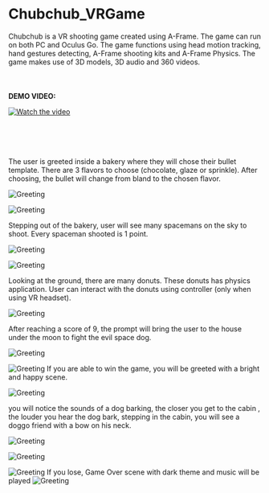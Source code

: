 # Chubchub_VRGame
Chubchub is a VR shooting game created using A-Frame. The game can run on both PC and Oculus Go.  The game functions using head motion tracking, hand gestures detecting, A-Frame shooting kits and A-Frame Physics. The game makes use of 3D models, 3D audio and 360 videos.
<br /><br /><br /><br />
**DEMO VIDEO:**

[![Watch the video](https://github.com/HaiTrieuNg/Chubchub_VRGame/blob/master/RM_Images/Screenshot%20(942).png)](https://www.youtube.com/watch?v=MkCKP7M16yA&feature=youtu.be&fbclid=IwAR3mgHYk2pZQOm6el0KafFER-7YgmXGSbv0RkgmE7NsL7Cjb5OYG6Pn_p1w)


<br /><br /><br /><br />
The user is greeted inside a bakery where they will chose their bullet template. There are 3 flavors to choose (chocolate, glaze or sprinkle). After choosing, the bullet will change from bland to the chosen flavor.

![Greeting](https://github.com/HaiTrieuNg/Chubchub_VRGame/blob/master/RM_Images/Screenshot%20(876).png)

![Greeting](https://github.com/HaiTrieuNg/Chubchub_VRGame/blob/master/RM_Images/Screenshot%20(877).png)



Stepping out of the bakery, user will see many spacemans on the sky to shoot. Every spaceman shooted is 1 point.

![Greeting](https://github.com/HaiTrieuNg/Chubchub_VRGame/blob/master/RM_Images/Screenshot%20(878).png)

![Greeting](https://github.com/HaiTrieuNg/Chubchub_VRGame/blob/master/RM_Images/Screenshot%20(889).png)


Looking at the ground, there are many donuts. These donuts has physics application. User can interact with the donuts using controller (only when using VR headset). 

![Greeting](https://github.com/HaiTrieuNg/Chubchub_VRGame/blob/master/RM_Images/Screenshot%20(879).png)

After reaching a score of 9, the prompt will bring the user to the house under the moon to fight the evil space dog. 

![Greeting](https://github.com/HaiTrieuNg/Chubchub_VRGame/blob/master/RM_Images/Screenshot%20(882).png)

![Greeting](https://github.com/HaiTrieuNg/Chubchub_VRGame/blob/master/RM_Images/Screenshot%20(883).png)
If you are able to win the game, you will be greeted with a bright and happy scene. 




![Greeting](https://github.com/HaiTrieuNg/Chubchub_VRGame/blob/master/RM_Images/Screenshot%20(884).png)

you will notice the sounds of a dog barking, the closer you get to the cabin , the louder you hear the dog bark, stepping in the cabin, you will see a doggo friend with a bow on his neck.



![Greeting](https://github.com/HaiTrieuNg/Chubchub_VRGame/blob/master/RM_Images/Screenshot%20(887).png)

![Greeting](https://github.com/HaiTrieuNg/Chubchub_VRGame/blob/master/RM_Images/Screenshot%20(888).png)

![Greeting](https://github.com/HaiTrieuNg/Chubchub_VRGame/blob/master/RM_Images/Screenshot%20(886).png)
If you lose, Game Over scene with dark theme and music will be played
![Greeting](https://github.com/HaiTrieuNg/Chubchub_VRGame/blob/master/RM_Images/Screenshot%20(881).png)
